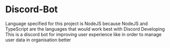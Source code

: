 # Discord-Bot
Language specified for this project is NodeJS because NodeJS and TypeScript are the languages that would work best with Discord Developing
This is a discord bot for improving user experience like in order to manage user data in organisation better 

